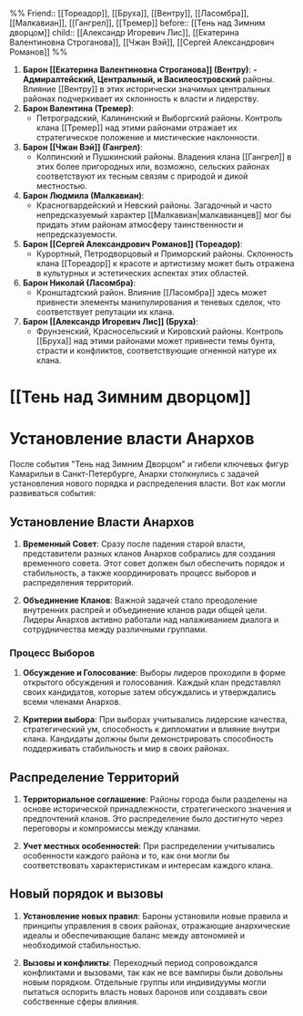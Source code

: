 %%
Friend:: [[Тореадор]], [[Бруха]], [[Вентру]], [[Ласомбра]], [[Малкавиан]], [[Гангрел]], [[Тремер]]
before:: [[Тень над Зимним дворцом]]
child:: [[Александр Игоревич Лис]], [[Екатерина Валентиновна Строганова]], [[Чжан Вэй]], [[Сергей Александрович Романов]]
%%




1. **Барон [[Екатерина Валентиновна Строганова]] (Вентру)**:
    **- Адмиралтейский, Центральный, и Василеостровский** районы. Влияние [[Вентру]] в этих исторически значимых центральных районах подчеркивает их склонность к власти и лидерству.
2. **Барон Валентина (Тремер)**:
    - Петроградский, Калининский и Выборгский районы. Контроль клана [[Тремер]] над этими районами отражает их стратегическое положение и мистические наклонности.
3. **Барон [[Чжан Вэй]] (Гангрел)**:
    - Колпинский и Пушкинский районы. Владения клана [[Гангрел]] в этих более пригородных или, возможно, сельских районах соответствуют их тесным связям с природой и дикой местностью.
4. **Барон Людмила (Малкавиан)**:
    - Красногвардейский и Невский районы. Загадочный и часто непредсказуемый характер [[Малкавиан|малкавианцев]] мог бы придать этим районам атмосферу таинственности и непредсказуемости.
5. **Барон [[Сергей Александрович Романов]] (Тореадор)**:
    - Курортный, Петродворцовый и Приморский районы. Склонность клана [[Тореадор]] к красоте и артистизму может быть отражена в культурных и эстетических аспектах этих областей.
6. **Барон Николай (Ласомбра)**:
    - Кронштадтский район. Влияние [[Ласомбра]] здесь может привнести элементы манипулирования и теневых сделок, что соответствует репутации их клана.
7. **Барон [[Александр Игоревич Лис]] (Бруха)**:
    - Фрунзенский, Красносельский и Кировский районы. Контроль [[Бруха]] над этими районами может привнести темы бунта, страсти и конфликтов, соответствующие огненной натуре их клана.


# [[Тень над Зимним дворцом]]

# Установление власти Анархов

После события "Тень над Зимним Дворцом" и гибели ключевых фигур Камарильи в Санкт-Петербурге, Анархи столкнулись с задачей установления нового порядка и распределения власти. Вот как могли развиваться события:

## Установление Власти Анархов

1. **Временный Совет**: Сразу после падения старой власти, представители разных кланов Анархов собрались для создания временного совета. Этот совет должен был обеспечить порядок и стабильность, а также координировать процесс выборов и распределения территорий.

2. **Объединение Кланов**: Важной задачей стало преодоление внутренних распрей и объединение кланов ради общей цели. Лидеры Анархов активно работали над налаживанием диалога и сотрудничества между различными группами.

### Процесс Выборов

1. **Обсуждение и Голосование**: Выборы лидеров проходили в форме открытого обсуждения и голосования. Каждый клан представлял своих кандидатов, которые затем обсуждались и утверждались всеми членами Анархов.

2. **Критерии выбора**: При выборах учитывались лидерские качества, стратегический ум, способность к дипломатии и влияние внутри клана. Кандидаты должны были демонстрировать способность поддерживать стабильность и мир в своих районах.

## Распределение Территорий

1. **Территориальное соглашение**: Районы города были разделены на основе исторической принадлежности, стратегического значения и предпочтений кланов. Это распределение было достигнуто через переговоры и компромиссы между кланами.

2. **Учет местных особенностей**: При распределении учитывались особенности каждого района и то, как они могли бы соответствовать характеристикам и интересам каждого клана.

## Новый порядок и вызовы

1. **Установление новых правил**: Бароны установили новые правила и принципы управления в своих районах, отражающие анархические идеалы и обеспечивающие баланс между автономией и необходимой стабильностью.

2. **Вызовы и конфликты**: Переходный период сопровождался конфликтами и вызовами, так как не все вампиры были довольны новым порядком. Отдельные группы или индивидуумы могли пытаться оспорить власть новых баронов или создавать свои собственные сферы влияния.


